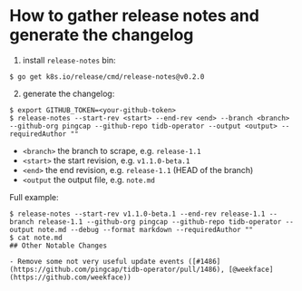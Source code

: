 # How to gather release notes and generate the changelog

1. install `release-notes` bin:

```shell
$ go get k8s.io/release/cmd/release-notes@v0.2.0
```

2. generate the changelog:

```shell
$ export GITHUB_TOKEN=<your-github-token>
$ release-notes --start-rev <start> --end-rev <end> --branch <branch> --github-org pingcap --github-repo tidb-operator --output <output> --requiredAuthor ""
```

- `<branch>` the branch to scrape, e.g. `release-1.1`
- `<start>` the start revision, e.g. `v1.1.0-beta.1`
- `<end>` the end revision, e.g. `release-1.1` (HEAD of the branch)
- `<output` the output file, e.g. `note.md`

Full example:

```shell
$ release-notes --start-rev v1.1.0-beta.1 --end-rev release-1.1 --branch release-1.1 --github-org pingcap --github-repo tidb-operator --output note.md --debug --format markdown --requiredAuthor ""
$ cat note.md
## Other Notable Changes

- Remove some not very useful update events ([#1486](https://github.com/pingcap/tidb-operator/pull/1486), [@weekface](https://github.com/weekface))
```
